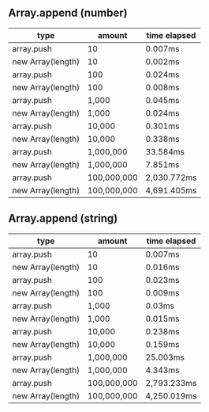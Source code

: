 ## Array.append (number)

|type|amount|time elapsed|
|-|-|-|
array.push|10|0.007ms
new Array(length)|10|0.002ms
array.push|100|0.024ms
new Array(length)|100|0.008ms
array.push|1,000|0.045ms
new Array(length)|1,000|0.024ms
array.push|10,000|0.301ms
new Array(length)|10,000|0.338ms
array.push|1,000,000|33.584ms
new Array(length)|1,000,000|7.851ms
array.push|100,000,000|2,030.772ms
new Array(length)|100,000,000|4,691.405ms
## Array.append (string)

|type|amount|time elapsed|
|-|-|-|
array.push|10|0.007ms
new Array(length)|10|0.016ms
array.push|100|0.023ms
new Array(length)|100|0.009ms
array.push|1,000|0.03ms
new Array(length)|1,000|0.015ms
array.push|10,000|0.238ms
new Array(length)|10,000|0.159ms
array.push|1,000,000|25.003ms
new Array(length)|1,000,000|4.343ms
array.push|100,000,000|2,793.233ms
new Array(length)|100,000,000|4,250.019ms
